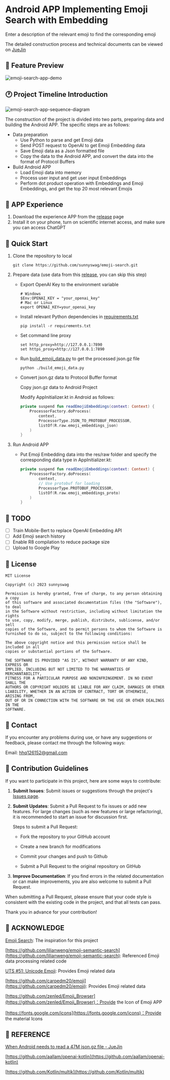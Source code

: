 # Android APP Implementing Emoji Search with Embedding

Enter a description of the relevant emoji to find the corresponding emoji

The detailed construction process and technical documents can be viewed on [JueJin](https://juejin.cn/post/7264073604496638011)

## 🎥 Feature Preview

![emoji-search-app-demo](./assets/emoji-search-app-demo.gif)

## 🕐 Project  Timeline Introduction

![emoji-search-app-sequence-diagram](./assets/emoji-search-app.drawio.png)

The construction of the project is divided into two parts, preparing data and building the Android APP. The specific steps are as follows:

- Data preparation
  - Use Python to parse and get Emoji data
  - Send POST request to OpenAI to get Emoji Embedding data
  - Save Emoji data as a Json formatted file
  - Copy the data to the Android APP, and convert the data into the format of Protocol Buffers
- Build Android APP
  - Load Emoji data into memory
  - Process user input and get user input Embeddings
  - Perform dot product operation with Embeddings and Emoji Embeddings, and get the top 20 most relevant Emojis

## 📱 APP Experience

1. Download the experience APP from the [release](https://github.com/sunnyswag/emoji-search/releases/tag/v1.1.0) page
2. Install it on your phone, turn on scientific internet access, and make sure you can access ChatGPT

## 🚀 Quick Start

1. Clone the repository to local

   ```shell
   git clone https://github.com/sunnyswag/emoji-search.git
   ```

2. Prepare data (use data from this [release](https://github.com/sunnyswag/emoji-search/releases/tag/v1.0.1-beta), you can skip this step)

   * Export OpenAI Key to the environment variable

     ```shell
     # Windows
     $Env:OPENAI_KEY = "your_openai_key"
     # Mac or Linux
     export OPENAI_KEY=your_openai_key
     ```

   * Install relevant Python dependencies in [requirements.txt](https://github.com/sunnyswag/emoji-search/blob/main/Python/requirements.txt)

     ```shell
     pip install -r requirements.txt
     ```

   * Set command line proxy

     ```shell
     set http_proxy=http://127.0.0.1:7890
     set https_proxy=http://127.0.0.1:7890
     ```

   * Run [build_emoji_data.py](https://github.com/sunnyswag/emoji-search/blob/main/Python/build_emoji_data.py) to get the processed json.gz file

     ```shell
     python ./build_emoji_data.py
     ```

   * Convert json.gz data to Protocol Buffer format

     Copy json.gz data to Android Project

     Modify AppInitializer.kt in Android as follows:

     ```Kotlin
     private suspend fun readEmojiEmbeddings(context: Context) {
         ProcessorFactory.doProcess(
             context,
             ProcessorType.JSON_TO_PROTOBUF_PROCESSOR,
             listOf(R.raw.emoji_embeddings_json)
         )
     }
     ```

3. Run Android APP

   * Put Emoji Embedding data into the res/raw folder and specify the corresponding data type in AppInitializer.kt:

     ```kotlin
     private suspend fun readEmojiEmbeddings(context: Context) {
         ProcessorFactory.doProcess(
             context,
             // Use protobuf for loading
             ProcessorType.PROTOBUF_PROCESSOR,
             listOf(R.raw.emoji_embeddings_proto)
         )
     }
     ```

## 📝 TODO

- [ ] Train Mobile-Bert to replace OpenAI Embedding API
- [ ] Add Emoji search history
- [ ] Enable R8 compilation to reduce package size
- [ ] Upload to Google Play

## 📜 License

```
MIT License

Copyright (c) 2023 sunnyswag

Permission is hereby granted, free of charge, to any person obtaining a copy
of this software and associated documentation files (the "Software"), to deal
in the Software without restriction, including without limitation the rights
to use, copy, modify, merge, publish, distribute, sublicense, and/or sell
copies of the Software, and to permit persons to whom the Software is
furnished to do so, subject to the following conditions:

The above copyright notice and this permission notice shall be included in all
copies or substantial portions of the Software.

THE SOFTWARE IS PROVIDED "AS IS", WITHOUT WARRANTY OF ANY KIND, EXPRESS OR
IMPLIED, INCLUDING BUT NOT LIMITED TO THE WARRANTIES OF MERCHANTABILITY,
FITNESS FOR A PARTICULAR PURPOSE AND NONINFRINGEMENT. IN NO EVENT SHALL THE
AUTHORS OR COPYRIGHT HOLDERS BE LIABLE FOR ANY CLAIM, DAMAGES OR OTHER
LIABILITY, WHETHER IN AN ACTION OF CONTRACT, TORT OR OTHERWISE, ARISING FROM,
OUT OF OR IN CONNECTION WITH THE SOFTWARE OR THE USE OR OTHER DEALINGS IN THE
SOFTWARE.
```

## 📧 Contact

If you encounter any problems during use, or have any suggestions or feedback, please contact me through the following ways:

Email: [hhq126152@gmail.com](mailto:hhq126152@gmail.com)

## 🤝 Contribution Guidelines

If you want to participate in this project, here are some ways to contribute:

1. **Submit Issues**: Submit issues or suggestions through the project's [Issues page](https://github.com/sunnyswag/emoji-search/issues).

2. **Submit Updates**: Submit a Pull Request to fix issues or add new features. For large changes (such as new features or large refactoring), it is recommended to start an issue for discussion first.

   Steps to submit a Pull Request:

   - Fork the repository to your GitHub account

   - Create a new branch for modifications

   - Commit your changes and push to Github

   - Submit a Pull Request to the original repository on GitHub

3. **Improve Documentation**: If you find errors in the related documentation or can make improvements, you are also welcome to submit a Pull Request.

When submitting a Pull Request, please ensure that your code style is consistent with the existing code in the project, and that all tests can pass.

Thank you in advance for your contribution!

## 🙏 ACKNOWLEDGE

[Emoji Search](https://www.emojisearch.app/): The inspiration for this project

[https://github.com/lilianweng/emoji-semantic-search](https://github.com/lilianweng/emoji-semantic-search): Referenced Emoji data processing related code

[UTS #51: Unicode Emoji](https://www.unicode.org/reports/tr51/tr51-21.html): Provides Emoji related data

[https://github.com/carpedm20/emoji](https://github.com/carpedm20/emoji): Provides Emoji related data

[https://github.com/zenled/Emoji_Browser](https://github.com/zenled/Emoji_Browser)：Provide the Icon of Emoji APP

[https://fonts.google.com/icons](https://fonts.google.com/icons)：Provide the material Icons 

## 🔗 REFERENCE

[When Android needs to read a 47M json.gz file - JueJin](https://juejin.cn/post/7253744712409071673)

[https://github.com/aallam/openai-kotlin](https://github.com/aallam/openai-kotlin)

[https://github.com/Kotlin/multik](https://github.com/Kotlin/multik)